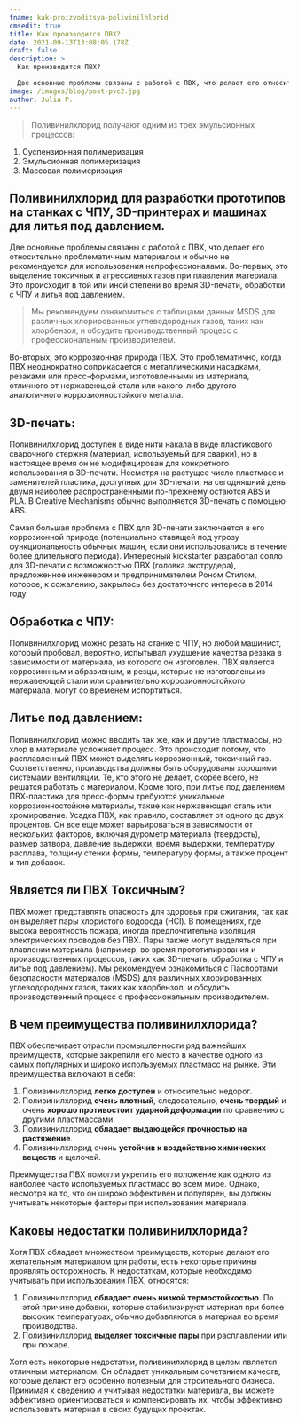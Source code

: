 ```yaml
---
fname: kak-proizvoditsya-polivinilhlorid
cmsedit: true
title: Как производится ПВХ?
date: 2021-09-13T13:08:05.178Z
draft: false
description: >
  Как производится ПВХ?

  Две основные проблемы связаны с работой с ПВХ, что делает его относительно проблематичным материалом и обычно не рекомендуется для использования непрофессионалами. Первая - это выделение токсичных и агрессивных газов при плавлении материала. Это происходит в той или иной степени во время 3D-печати, обработки с ЧПУ и литья под давлением.  Во-вторых, это коррозионная природа ПВХ. Это проблематично, когда ПВХ неоднократно соприкасается с металлическими насадками, резаками или пресс-формами, изготовленными из материала, отличного от нержавеющей стали или какого-либо другого аналогичного коррозионностойкого металла.
image: /images/blog/post-pvc2.jpg
author: Julia P.
---
```

> Поливинилхлорид получают одним из трех эмульсионных процессов:

1. Суспензионная полимеризация
2. Эмульсионная полимеризация
3. Массовая полимеризация

## Поливинилхлорид для разработки прототипов на станках с ЧПУ, 3D-принтерах и машинах для литья под давлением.

Две основные проблемы связаны с работой с ПВХ, что делает его относительно проблематичным материалом и обычно не рекомендуется для использования непрофессионалами. Во-первых, это выделение токсичных и агрессивных газов при плавлении материала. Это происходит в той или иной степени во время 3D-печати, обработки с ЧПУ и литья под давлением. 

> Мы рекомендуем ознакомиться с таблицами данных MSDS для различных хлорированных углеводородных газов, таких как хлорбензол, и обсудить производственный процесс с профессиональным производителем. 

Во-вторых, это коррозионная природа ПВХ. Это проблематично, когда ПВХ неоднократно соприкасается с металлическими насадками, резаками или пресс-формами, изготовленными из материала, отличного от нержавеющей стали или какого-либо другого аналогичного коррозионностойкого металла.

## 3D-печать:

Поливинилхлорид доступен в виде нити накала в виде пластикового сварочного стержня (материал, используемый для сварки), но в настоящее время он не модифицирован для конкретного использования в 3D-печати. Несмотря на растущее число пластмасс и заменителей пластика, доступных для 3D-печати, на сегодняшний день двумя наиболее распространенными по-прежнему остаются ABS и PLA. В Creative Mechanisms обычно выполняется 3D-печать с помощью ABS. 

Самая большая проблема с ПВХ для 3D-печати заключается в его коррозионной природе (потенциально ставящей под угрозу функциональность обычных машин, если они использовались в течение более длительного периода). Интересный kickstarter разработал сопло для 3D-печати с возможностью ПВХ (головка экструдера), предложенное инженером и предпринимателем Роном Стилом, которое, к сожалению, закрылось без достаточного интереса в 2014 году

## Обработка с ЧПУ:

Поливинилхлорид можно резать на станке с ЧПУ, но любой машинист, который пробовал, вероятно, испытывал ухудшение качества резака в зависимости от материала, из которого он изготовлен. ПВХ является коррозионным и абразивным, и резцы, которые не изготовлены из нержавеющей стали или сравнительно коррозионностойкого материала, могут со временем испортиться.

## Литье под давлением:

Поливинилхлорид можно вводить так же, как и другие пластмассы, но хлор в материале усложняет процесс. Это происходит потому, что расплавленный ПВХ может выделять коррозионный, токсичный газ. Соответственно, производства должны быть оборудованы хорошими системами вентиляции. Те, кто этого не делает, скорее всего, не решатся работать с материалом. Кроме того, при литье под давлением ПВХ-пластика для пресс-формы требуются уникальные коррозионностойкие материалы, такие как нержавеющая сталь или хромирование. Усадка ПВХ, как правило, составляет от одного до двух процентов. Он все еще может варьироваться в зависимости от нескольких факторов, включая дурометр материала (твердость), размер затвора, давление выдержки, время выдержки, температуру расплава, толщину стенки формы, температуру формы, а также процент и тип добавок.

## Является ли ПВХ Токсичным?

ПВХ может представлять опасность для здоровья при сжигании, так как он выделяет пары хлористого водорода (HCl). В помещениях, где высока вероятность пожара, иногда предпочтительна изоляция электрических проводов без ПВХ. Пары также могут выделяться при плавлении материала (например, во время прототипирования и производственных процессов, таких как 3D-печать, обработка с ЧПУ и литье под давлением). Мы рекомендуем ознакомиться с Паспортами безопасности материалов (MSDS) для различных хлорированных углеводородных газов, таких как хлорбензол, и обсудить производственный процесс с профессиональным производителем.

## В чем преимущества поливинилхлорида?

ПВХ обеспечивает отрасли промышленности ряд важнейших преимуществ, которые закрепили его место в качестве одного из самых популярных и широко используемых пластмасс на рынке. Эти преимущества включают в себя:

1. Поливинилхлорид **легко доступен** и относительно недорог.
2. Поливинилхлорид **очень плотный**, следовательно, **очень твердый** и очень **хорошо противостоит ударной деформации** по сравнению с другими пластмассами.
3. Поливинилхлорид **обладает выдающейся прочностью на растяжение**.
4. Поливинилхлорид очень **устойчив к воздействию химических веществ** и щелочей.

Преимущества ПВХ помогли укрепить его положение как одного из наиболее часто используемых пластмасс во всем мире. Однако, несмотря на то, что он широко эффективен и популярен, вы должны учитывать некоторые факторы при использовании материала.

## Каковы недостатки поливинилхлорида?

Хотя ПВХ обладает множеством преимуществ, которые делают его желательным материалом для работы, есть некоторые причины проявлять осторожность. К недостаткам, которые необходимо учитывать при использовании ПВХ, относятся:

1. Поливинилхлорид **обладает очень низкой термостойкостью**. По этой причине добавки, которые стабилизируют материал при более высоких температурах, обычно добавляются в материал во время производства.
2. Поливинилхлорид **выделяет токсичные пары** при расплавлении или при пожаре.

Хотя есть некоторые недостатки, поливинилхлорид в целом является отличным материалом. Он обладает уникальным сочетанием качеств, которые делают его особенно полезным для строительного бизнеса. Принимая к сведению и учитывая недостатки материала, вы можете эффективно ориентироваться и компенсировать их, чтобы эффективно использовать материал в своих будущих проектах.